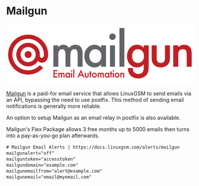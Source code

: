 # Mailgun

[![Mailgun logo](../.gitbook/assets/mailgun_logo.png)](https://www.mailgun.com/)

[Mailgun](https://www.mailgun.com) is a paid-for email service that allows LinuxGSM to send emails via an API, bypassing the need to use postfix. This method of sending email notifications is generally more reliable.

An option to setup Mailgun as an email relay in postfix is also available. 

Mailgun's Flex Package allows 3 free months up to 5000 emails then turns into a pay-as-you-go plan afterwards.

```text
# Mailgun Email Alerts | https://docs.linuxgsm.com/alerts/mailgun
mailgunalert="off"
mailguntoken="accesstoken"
mailgundomain="example.com"
mailgunemailfrom="alert@example.com"
mailgunemail="email@myemail.com"
```

